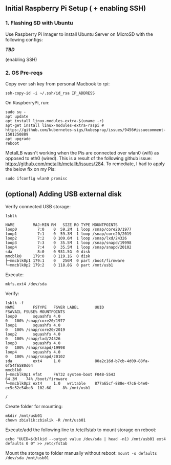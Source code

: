 ## Initial Raspberry Pi Setup ( + enabling SSH)

### 1. Flashing SD with Ubuntu

Use Raspberry Pi Imager to install Ubuntu Server on MicroSD with the following configs:

***TBD***

(enabling SSH)

### 2. OS Pre-reqs

Copy over ssh key from personal Macbook to rpi:

```
ssh-copy-id -i ~/.ssh/id_rsa IP_ADDRESS
```

On RaspberryPi, run:

```
sudo su -
apt update
apt install linux-modules-extra-$(uname -r)
apt-get install linux-modules-extra-raspi # https://github.com/kubernetes-sigs/kubespray/issues/9456#issuecomment-1501250889
apt upgrade
reboot
```

MetalLB wasn't working when the Pis are connected over wlan0 (wifi) as opposed to eth0 (wired). This is a result of the following github issue: https://github.com/metallb/metallb/issues/284. To remediate, I had to apply the below fix on my Pis:
```
sudo ifconfig wlan0 promisc
```

## (optional) Adding USB external disk

Verify connected USB storage:
```
lsblk 

NAME        MAJ:MIN RM   SIZE RO TYPE MOUNTPOINTS
loop0         7:0    0  59.2M  1 loop /snap/core20/1977
loop1         7:1    0  59.3M  1 loop /snap/core20/2019
loop2         7:2    0 109.6M  1 loop /snap/lxd/24326
loop3         7:3    0  35.5M  1 loop /snap/snapd/19998
loop4         7:4    0  35.5M  1 loop /snap/snapd/20102
sda           8:0    0 931.5G  0 disk 
mmcblk0     179:0    0 119.1G  0 disk 
├─mmcblk0p1 179:1    0   256M  0 part /boot/firmware
└─mmcblk0p2 179:2    0 118.8G  0 part /mnt/usb1
```

Execute:
```
mkfs.ext4 /dev/sda
```

Verify:
```
lsblk -f
NAME        FSTYPE   FSVER LABEL       UUID                                 FSAVAIL FSUSE% MOUNTPOINTS
loop0       squashfs 4.0                                                          0   100% /snap/core20/1977
loop1       squashfs 4.0                                                          0   100% /snap/core20/2019
loop2       squashfs 4.0                                                          0   100% /snap/lxd/24326
loop3       squashfs 4.0                                                          0   100% /snap/snapd/19998
loop4       squashfs 4.0                                                          0   100% /snap/snapd/20102
sda         ext4     1.0               80a2c16d-b7cb-4d09-88fa-6f54f6580d64                
mmcblk0                                                                                    
├─mmcblk0p1 vfat     FAT32 system-boot F04B-5543                              64.3M    74% /boot/firmware
└─mmcblk0p2 ext4     1.0   writable    877a65cf-888e-47c6-b4e0-ec5c52c54be8  102.6G     8% /mnt/usb1
                                                                                           /
```

Create folder for mounting: 
```
mkdir /mnt/usb01
chown zbialik:zbialik -R /mnt/usb01
```

Execute/add the following line to /etc/fstab to mount storage on reboot:
```
echo "UUID=$(blkid --output value /dev/sda | head -n1) /mnt/usb01 ext4 defaults 0 0" >> /etc/fstab
```

Mount the storage to folder manually without reboot: `mount -o defaults /dev/sda /mnt/usb01`

